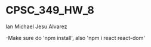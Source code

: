 # CPSC_349_HW_8
Ian Michael Jesu Alvarez

-Make sure do 'npm install', also 'npm i react react-dom'

